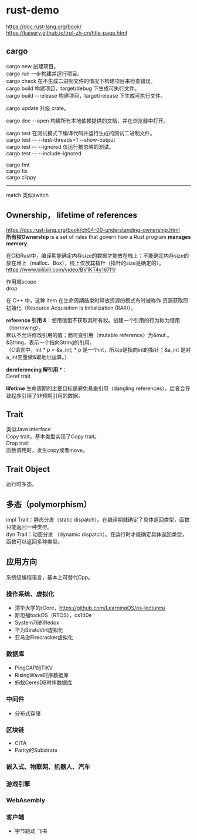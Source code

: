 # rust-demo
https://doc.rust-lang.org/book/  
https://kaisery.github.io/trpl-zh-cn/title-page.html  


## cargo
cargo new       创建项目。  
cargo run       一步构建并运行项目。  
cargo check     在不生成二进制文件的情况下构建项目来检查错误。  
cargo build     构建项目，target/debug 下生成可执行文件。  
cargo build --release       构建项目，target/release 下生成可执行文件。  

cargo update        升级 crate。  

cargo doc --open        构建所有本地依赖提供的文档，并在浏览器中打开。  

cargo test      在测试模式下编译代码并运行生成的测试二进制文件。  
cargo test -- --test-threads=1 --show-output  
cargo test -- --ignored      仅运行被忽略的测试。  
cargo test -- --include-ignored   

cargo fmt   
cargo fix   
cargo clippy   

---

match 类似switch

## Ownership， lifetime of references   
https://doc.rust-lang.org/book/ch04-00-understanding-ownership.html   
__所有权Ownership__ is a set of rules that govern how a Rust program __manages memory__.

在C和Rust中，编译期能确定内存size的数据才能放在栈上；不能确定内存size的放在堆上（malloc、Box<T>），栈上仅放其指针（指针的size是确定的）。  
https://www.bilibili.com/video/BV1KT4y167f1/

作用域scope  
drop  

在 C++ 中，这种 item 在生命周期结束时释放资源的模式有时被称作 资源获取即初始化（Resource Acquisition Is Initialization (RAII)）。  

__reference 引用 &__：使用值但不获取其所有权。创建一个引用的行为称为借用（borrowing）。  
默认不允许修改引用的值；而可变引用（mutable reference）为&mut 。  
&String，表示一个指向String的引用。  
（C语言中，int * p = &a_int;  * p 是一个int，所以p是指向int的指针；&a_int 是对a_int变量做&取地址运算。）  

__dereferencing 解引用 *__：  
Deref trait  

__lifetime__
生命周期的主要目标是避免悬垂引用（dangling references），后者会导致程序引用了非预期引用的数据。  

## Trait
类似Java interface   
Copy trait，基本类型实现了Copy trait。   
Drop trait   
函数调用时，发生copy或者move。  
   
## Trait Object
运行时多态。  


## 多态（polymorphism）
impl Trait：静态分发（static dispatch）。在编译期就确定了具体返回类型，函数只能返回一种类型。   
dyn Trait：动态分发 （dynamic dispatch）。在运行时才能确定具体返回类型，函数可以返回多种类型。   




## 应用方向
系统级编程语言，基本上可替代Cpp。   

### 操作系统、虚拟化    
- 清华大学的rCore，https://github.com/LearningOS/os-lectures/
- 斯坦福tockOS（RTOS），cs140e
- System76的Redox
- 华为StratoVirt虚拟化
- 亚马逊Firecracker虚拟化
    
### 数据库
- PingCAP的TiKV
- RisingWave时序数据库
- 蚂蚁CeresDB时序数据库

### 中间件
- 分布式存储


### 区块链
- CITA
- Parity的Substrate


### 嵌入式、物联网、机器人、汽车


### 游戏引擎

### WebAsembly

### 客户端
- 字节跳动 飞书

